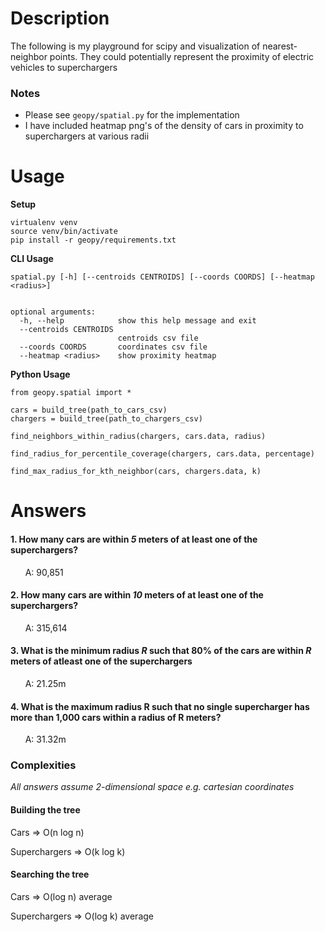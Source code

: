 # Description
The following is my playground for scipy and visualization of nearest-neighbor points.  They could potentially represent the proximity of electric vehicles to superchargers

### Notes
* Please see `geopy/spatial.py` for the implementation
* I have included heatmap png's of the density of cars in proximity to superchargers at various radii


# Usage
**Setup**
```
virtualenv venv
source venv/bin/activate
pip install -r geopy/requirements.txt
```
**CLI Usage**
```
spatial.py [-h] [--centroids CENTROIDS] [--coords COORDS] [--heatmap <radius>]


optional arguments:
  -h, --help            show this help message and exit
  --centroids CENTROIDS
                        centroids csv file
  --coords COORDS       coordinates csv file
  --heatmap <radius>    show proximity heatmap
```

**Python Usage**
```
from geopy.spatial import *

cars = build_tree(path_to_cars_csv)
chargers = build_tree(path_to_chargers_csv)
```

`find_neighbors_within_radius(chargers, cars.data, radius)`

`find_radius_for_percentile_coverage(chargers, cars.data, percentage)`

`find_max_radius_for_kth_neighbor(cars, chargers.data, k)`


# Answers
#### 1. How many cars are within *5* meters of at least one of the superchargers?
&nbsp;&nbsp;&nbsp;&nbsp;&nbsp; A: 90,851

#### 2. How many cars are within *10* meters of at least one of the superchargers?
&nbsp;&nbsp;&nbsp;&nbsp;&nbsp; A: 315,614

#### 3. What is the minimum radius *R* such that 80% of the cars are within *R* meters of atleast one of the superchargers
&nbsp;&nbsp;&nbsp;&nbsp;&nbsp; A: 21.25m

#### 4. What is the maximum radius R such that no single supercharger has more than 1,000 cars within a radius of R meters?
&nbsp;&nbsp;&nbsp;&nbsp;&nbsp; A: 31.32m
   

### Complexities
_All answers assume 2-dimensional space e.g. cartesian coordinates_
#### Building the tree

Cars => O(n log n)

Superchargers => O(k log k)

#### Searching the tree
Cars => O(log n) average

Superchargers => O(log k) average